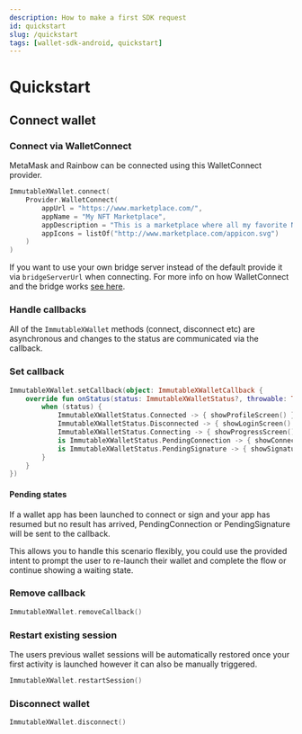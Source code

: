```yaml
---
description: How to make a first SDK request
id: quickstart
slug: /quickstart
tags: [wallet-sdk-android, quickstart]
---
```


# Quickstart

## Connect wallet

### Connect via WalletConnect

MetaMask and Rainbow can be connected using this WalletConnect provider.

```kotlin
ImmutableXWallet.connect(
    Provider.WalletConnect(
        appUrl = "https://www.marketplace.com/",
        appName = "My NFT Marketplace",
        appDescription = "This is a marketplace where all my favorite NFTs can be traded.",
        appIcons = listOf("http://www.marketplace.com/appicon.svg")
    )
)
```
If you want to use your own bridge server instead of the default provide it via `bridgeServerUrl` when connecting. For more info on how WalletConnect and the bridge works [see here](https://docs.walletconnect.com/tech-spec).

### Handle callbacks
All of the `ImmutableXWallet` methods (connect, disconnect etc) are asynchronous and changes to the status are communicated via the callback.

### Set callback
```kotlin
ImmutableXWallet.setCallback(object: ImmutableXWalletCallback {
    override fun onStatus(status: ImmutableXWalletStatus?, throwable: Throwable?) {
        when (status) {
            ImmutableXWalletStatus.Connected -> { showProfileScreen() }
            ImmutableXWalletStatus.Disconnected -> { showLoginScreen() }
            ImmutableXWalletStatus.Connecting -> { showProgressScreen() }
            is ImmutableXWalletStatus.PendingConnection -> { showConnectPopup(status.intent) }
            is ImmutableXWalletStatus.PendingSignature -> { showSignaturePopup(status.intent) }
        }
    }
})
```

#### Pending states
If a wallet app has been launched to connect or sign and your app has resumed but no result has arrived, PendingConnection or PendingSignature will be sent to the callback.

This allows you to handle this scenario flexibly, you could use the provided intent to prompt the user to re-launch their wallet and complete the flow or continue showing a waiting state.

### Remove callback

```kotlin
ImmutableXWallet.removeCallback()
```

### Restart existing session
The users previous wallet sessions will be automatically restored once your first activity is launched however it can also be manually triggered.
```kotlin
ImmutableXWallet.restartSession()
```

### Disconnect wallet
```kotlin
ImmutableXWallet.disconnect()
```
